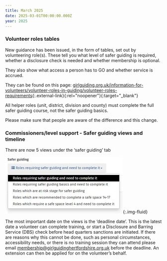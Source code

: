 ```yaml
---
title: March 2025
date: 2025-03-01T00:00:00.000Z
year: 2025
---
```

### Volunteer roles tables

New guidance has been issued, in the form of tables, set out by volunteering role(s). These tell you what level of safer guiding is required, whether a disclosure check is needed and whether membership is optional.

They also show what access a person has to GO and whether service is accrued.

They can be found on this page: [girlguiding.org.uk/information-for-volunteers/volunteer-roles-in-guiding/volunteer-roles-requirements](https://www.girlguiding.org.uk/information-for-volunteers/volunteer-roles-in-guiding/volunteer-roles-requirements/){:.external-link}{:rel="noopener"}{:target="_blank"}

All helper roles (unit, district, division and county) must complete the full safer guiding course, not the safer guiding basics.

Please make sure that people are aware of the difference and this change.

### Commissioners/level support - Safer guiding views and timeline

There are now 5 views under the ‘safer guiding’ tab

![Safer guiding menu options](/assets/images/2025/03/safer-guiding-menu.webp){:.img-fluid}

The most important date on the views is the ‘deadline date’. This is the latest date a volunteer can complete training, or start a Disclosure and Barring Service (DBS) check before head quarters sanctions are initiated. If there are reasons why this cannot be done, such as personal circumstances, accessibility needs, or there is no training session they can attend please email <membership@girlguidinghertfordshire.org.uk> before the deadline. An extension can then be applied for on the volunteer’s behalf.
